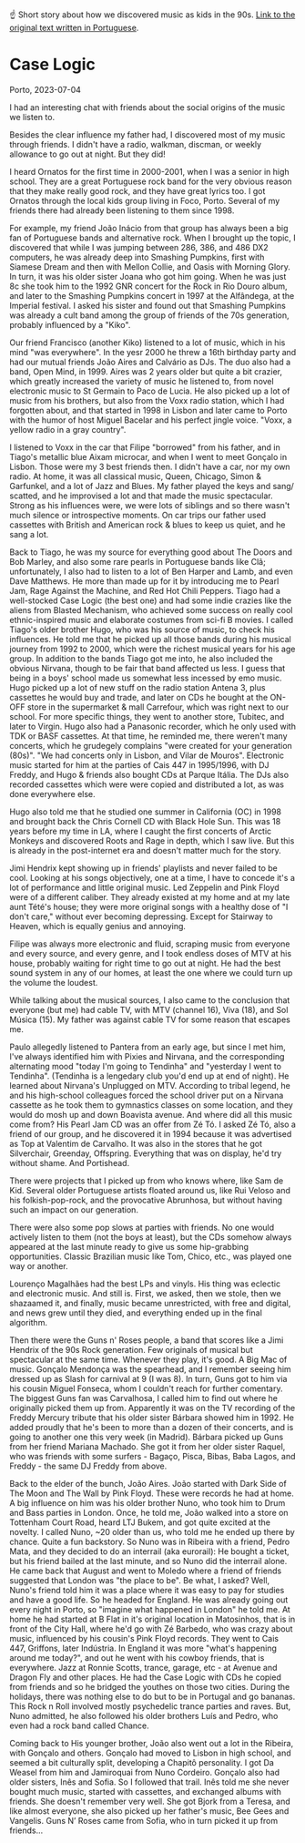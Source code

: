 ☝️ Short story about how we discovered music as kids in the 90s. [Link to the original text written in Portuguese](/index-pt.html).

# Case Logic

Porto, 2023-07-04 

I had an interesting chat with friends about the social origins of the music we listen to.

Besides the clear influence my father had, I discovered most of my music through friends. I didn't have a radio, walkman, discman, or weekly allowance to go out at night. But they did!

I heard Ornatos for the first time in 2000-2001, when I was a senior in high school. They are a great Portuguese rock band for the very obvious reason that they make really good rock, and they have great lyrics too. I got Ornatos through the local kids group living in Foco, Porto. Several of my friends there had already been listening to them since 1998.

For example, my friend João Inácio from that group has always been a big fan of Portuguese bands and alternative rock. When I brought up the topic, I discovered that while I was jumping between 286, 386, and 486 DX2 computers, he was already deep into Smashing Pumpkins, first with Siamese Dream and then with Mellon Collie, and Oasis with Morning Glory. In turn, it was his older sister Joana who got him going. When he was just 8c she took him to the 1992 GNR concert for the Rock in Rio Douro album, and later to the Smashing Pumpkins concert in 1997 at the Alfândega, at the Imperial festival. I asked his sister and found out that Smashing Pumpkins was already a cult band among the group of friends of the 70s generation, probably influenced by a "Kiko".

Our friend Francisco (another Kiko) listened to a lot of music, which in his mind "was everywhere". In the yesr 2000 he threw a 16th birthday party and had our mutual friends João Aires and Calvário as DJs. The duo also had a band, Open Mind, in 1999. Aires was 2 years older but quite a bit crazier, which greatly increased the variety of music he listened to, from novel electronic music to St Germain to Paco de Lucia. He also picked up a lot of music from his brothers, but also from the Voxx radio station, which I had forgotten about, and that started in 1998 in Lisbon and later came to Porto with the humor of host Miguel Bacelar and his perfect jingle voice. "Voxx, a yellow radio in a gray country".

I listened to Voxx in the car that Filipe "borrowed" from his father, and in Tiago's metallic blue Aixam microcar, and when I went to meet Gonçalo in Lisbon. Those were my 3 best friends then. I didn't have a car, nor my own radio. At home, it was all classical music, Queen, Chicago, Simon & Garfunkel, and a lot of Jazz and Blues. My father played the keys and sang/ scatted, and he improvised a lot and that made the music spectacular. Strong as his influences were, we were lots of siblings and so there wasn't much silence or introspective moments. On car trips our father used cassettes with British and American rock & blues to keep us quiet, and he sang a lot.

Back to Tiago, he was my source for everything good about The Doors and Bob Marley, and also some rare pearls in Portuguese bands like Clã; unfortunately, I also had to listen to a lot of Ben Harper and Lamb, and even Dave Matthews. He more than made up for it by introducing me to Pearl Jam, Rage Against the Machine, and Red Hot Chili Peppers. Tiago had a well-stocked Case Logic (the best one) and had some indie crazies like the aliens from Blasted Mechanism, who achieved some success on really cool ethnic-inspired music and elaborate costumes from sci-fi B movies. I called Tiago's older brother Hugo, who was his source of music, to check his influences. He told me that he picked up all those bands during his musical journey from 1992 to 2000, which were the richest musical years for his age group. In addition to the bands Tiago got me into, he also included the obvious Nirvana, though to be fair that band affected us less. I guess that being in a boys' school made us somewhat less incessed by emo music. Hugo picked up a lot of new stuff on the radio station Antena 3, plus cassettes he would buy and trade, and later on CDs he bought at the ON-OFF store in the supermarket & mall Carrefour, which was right next to our school. For more specific things, they went to another store, Tubitec, and later to Virgin. Hugo also had a Panasonic recorder, which he only used with TDK or BASF cassettes. At that time, he reminded me, there weren't many concerts, which he grudegely complains "were created for your generation (80s)". "We had concerts only in Lisbon, and Vilar de Mouros". Electronic music started for him at the parties of Cais 447 in 1995/1996, with DJ Freddy, and Hugo & friends also bought CDs at Parque Itália. The DJs also recorded cassettes which were were copied and distributed a lot, as was done everywhere else.

Hugo also told me that he studied one summer in California (OC) in 1998 and brought back the Chris Cornell CD with Black Hole Sun. This was 18 years before my time in LA, where I caught the first concerts of Arctic Monkeys and discovered Roots and Rage in depth, which I saw live. But this is already in the post-internet era and doesn't matter much for the story.

Jimi Hendrix kept showing up in friends' playlists and never failed to be cool. Looking at his songs objectively, one at a time, I have to concede it's a lot of performance and little original music. Led Zeppelin and Pink Floyd were of a different caliber. They already existed at my home and at my late aunt Tété's house; they were more original songs with a healthy dose of "I don't care," without ever becoming depressing. Except for Stairway to Heaven, which is equally genius and annoying.

Filipe was always more electronic and fluid, scraping music from everyone and every source, and every genre, and I took endless doses of MTV at his house, probably waiting for right time to go out at night. He had the best sound system in any of our homes, at least the one where we could turn up the volume the loudest.

While talking about the musical sources, I also came to the conclusion that everyone (but me) had cable TV, with MTV (channel 16), Viva (18), and Sol Música (15). My father was against cable TV for some reason that escapes me.

Paulo allegedly listened to Pantera from an early age, but since I met him, I've always identified him with Pixies and Nirvana, and the corresponding alternating mood "today I'm going to Tendinha" and "yesterday I went to Tendinha". (Tendinha is a lengedary club you'd end up at end of night). He learned about Nirvana's Unplugged on MTV. According to tribal legend, he and his high-school colleagues forced the school driver put on a Nirvana cassette as he took them to gymnastics classes on some location, and they would do mosh up and down Boavista avenue. And where did all this music come from? His Pearl Jam CD was an offer from Zé Tó. I asked Zé Tó, also a friend of our group, and he discovered it in 1994 because it was advertised as Top at Valentim de Carvalho. It was also in the stores that he got Silverchair, Greenday, Offspring. Everything that was on display, he'd try without shame. And Portishead.

There were projects that I picked up from who knows where, like Sam de Kid. Several older Portuguese artists floated around us, like Rui Veloso and his folkish-pop-rock, and the provocative Abrunhosa, but without having such an impact on our generation. 

There were also some pop slows at parties with friends. No one would actively listen to them (not the boys at least), but the CDs somehow always appeared at the last minute ready to give us some hip-grabbing opportunities. Classic Brazilian music like Tom, Chico, etc., was played one way or another.

Lourenço Magalhães had the best LPs and vinyls. His thing was eclectic and electronic music. And still is. First, we asked, then we stole, then we shazaamed it, and finally, music became unrestricted, with free and digital, and news grew until they died, and everything ended up in the final algorithm.

Then there were the Guns n' Roses people, a band that scores like a Jimi Hendrix of the 90s Rock generation. Few originals of musical but spectacular at the same time. Whenever they play, it's good. A Big Mac of music. Gonçalo Mendonça was the spearhead, and I remember seeing him dressed up as Slash for carnival at 9 (I was 8). In turn, Guns got to him via his cousin Miguel Fonseca, whom I couldn't reach for further comentary. The biggest Guns fan was Carvalhosa, I called him to find out where he originally picked them up from. Apparently it was on the TV recording of the Freddy Mercury tribute that his older sister Bárbara showed him in 1992. He added proudly that he's been to more than a dozen of their concerts, and is going to another one this very week (in Madrid). Bárbara picked up Guns from her friend Mariana Machado. She got it from her older sister Raquel, who was friends with some surfers - Bagaço, Pisca, Bibas, Baba Lagos, and Freddy - the same DJ Freddy from above.

Back to the elder of the bunch, João Aires. João started with Dark Side of The Moon and The Wall by Pink Floyd. These were records he had at home. A big influence on him was his older brother Nuno, who took him to Drum and Bass parties in London. Once, he told me, João walked into a store on Tottenham Court Road, heard LTJ Bukem, and got quite excited at the novelty. I called Nuno, ~20 older than us, who told me he ended up there by chance. Quite a fun backstory. So Nuno was in Ribeira with a friend, Pedro Mata, and they decided to do an interrail (aka eurorail): He bought a ticket, but his friend bailed at the last minute, and so Nuno did the interrail alone. He came back that August and went to Moledo where a friend of friends suggested that London was "the place to be". Be what, I asked? Well, Nuno's friend told him it was a place where it was easy to pay for studies and have a good life. So he headed for England. He was already going out every night in Porto, so "imagine what happened in London" he told me. At home he had started at B Flat in it's original location in Matosinhos, that is in front of the City Hall, where he'd go with Zé Barbedo, who was crazy about music, influenced by his cousin's Pink Floyd records. They went to Cais 447, Griffons, later Indústria. In England it was more "what's happening around me today?", and out he went with his cowboy friends, that is everywhere. Jazz at Ronnie Scotts, trance, garage, etc - at Avenue and Dragon Fly and other places. He had the Case Logic with CDs he copied from friends and so he bridged the youthes on those two cities. During the holidays, there was nothing else to do but to be in Portugal and go bananas. This Rock n Roll involved mostly psychedelic trance parties and raves. But, Nuno admitted, he also followed his older brothers Luís and Pedro, who even had a rock band called Chance.

Coming back to His younger brother, João also went out a lot in the Ribeira, with Gonçalo and others. Gonçalo had moved to Lisbon in high school, and seemed a bit culturally split, developing a Chapitô personality. I got Da Weasel from him and Jamiroquai from Nuno Cordeiro. Gonçalo also had older sisters, Inês and Sofia. So I followed that trail. Inês told me she never bought much music, started with cassettes, and exchanged albums with friends. She doesn't remember very well. She got Bjork from a Teresa, and like almost everyone, she also picked up her father's music, Bee Gees and Vangelis. Guns N’ Roses came from Sofia, who in turn picked it up from friends...
